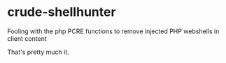 # crude-shellhunter
Fooling with the php PCRE functions to remove injected PHP webshells in client content

That's pretty much it.
